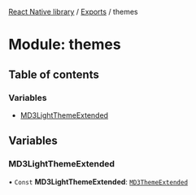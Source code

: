 [React Native library](../index.md) / [Exports](../modules.md) / themes

# Module: themes

## Table of contents

### Variables

- [MD3LightThemeExtended](themes.md#md3lightthemeextended)

## Variables

### MD3LightThemeExtended

• `Const` **MD3LightThemeExtended**: [`MD3ThemeExtended`](../interfaces/types_react_native_paper.MD3ThemeExtended.md)

